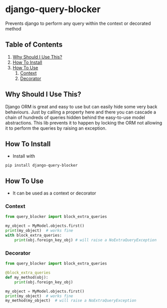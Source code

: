 # django-query-blocker
Prevents django to perform any query within the context or decorated method

## Table of Contents
1. [Why Should I Use This?](#why-should-i-use-this?)
2. [How To Install](#how-to-install)
3. [How To Use](#how-to-use)
    1. [Context](#context)
    2. [Decorator](#decorator)

## Why Should I Use This?

Django ORM is great and easy to use but can easily hide some very back behaviours. Just by calling a property here and there you can cascade a chain of hundreds of queries hidden behind the easy-to-use model abstractions. This lib prevents it to happen by locking the ORM not allowing it to perform the queries by raising an exception.

## How To Install
- Install with
```
pip install django-query-blocker
```

## How To Use
- It can be used as a context or decorator

### Context

```python
from query_blocker import block_extra_queries

my_object = MyModel.objects.first()
print(my_object)  # works fine
with block_extra_queries:
    print(obj.foreign_key_obj) # will raise a NoExtraQueryException
```

### Decorator

```python
from query_blocker import block_extra_queries

@block_extra_queries
def my_method(obj):
    print(obj.foreign_key_obj)

my_object = MyModel.objects.first()
print(my_object)  # works fine
my_method(my_object)  # will raise a NoExtraQueryException
```
